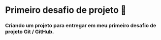 # Primeiro desafio de projeto :girl:

### Criando um projeto para entregar em meu primeiro desafio de projeto Git / GitHub.
